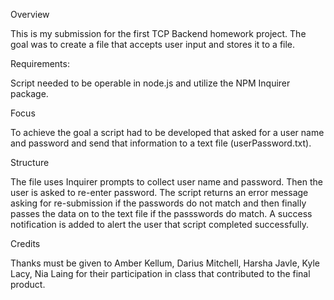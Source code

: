 Overview

This is my submission for the first TCP Backend homework project.  The goal was to create a file that accepts user input and stores it to a file.

Requirements:

Script needed to be operable in node.js and utilize the NPM Inquirer package.

Focus

To achieve the goal a script had to be developed that asked for a user name and password and send that information to a text file (userPassword.txt).

Structure

The file uses Inquirer prompts to collect user name and password.  Then the user is asked to re-enter password. The script returns an error message asking for re-submission if the passwords do not match and then finally passes the data on to the text file if the passswords do match.  A success notification is added to alert the user that script completed successfully.

Credits

Thanks must be given to Amber Kellum, Darius Mitchell, Harsha Javle, Kyle Lacy, Nia Laing
for their participation in class that contributed to the final product.



